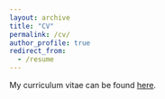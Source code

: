 ```yaml
---
layout: archive
title: "CV"
permalink: /cv/
author_profile: true
redirect_from:
  - /resume
---
```


My curriculum vitae can be found [here](/files/CV.pdf).